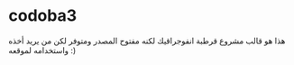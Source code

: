 # codoba3
هذا هو قالب مشروع قرطبة انفوجراقيك لكنه مفتوح المصدر ومتوفر لكن من يريد أخذه واستخدامه لموقعه :)
